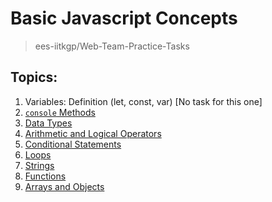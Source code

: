 # Basic Javascript Concepts

> ees-iitkgp/Web-Team-Practice-Tasks

## Topics:

1. Variables: Definition (let, const, var) [No task for this one]
2. [`console` Methods](./tasks/2-console-Methods.js)
3. [Data Types](./tasks/3-Data-Types.js)
4. [Arithmetic and Logical Operators](./tasks/4-Operators.js)
5. [Conditional Statements](./tasks/5-Conditional-Statements.js)
6. [Loops](./tasks/6-Loops.js)
7. [Strings](./tasks/7-Strings.js)
8. [Functions](./tasks/8-Functions.js)
9. [Arrays and Objects](./tasks/9-Arrays-and-Objects.js)
